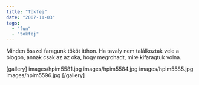 ```yaml
---
title: "Tökfej"
date: "2007-11-03"
tags: 
  - "fun"
  - "tokfej"
---
```


Minden ősszel faragunk tököt itthon. Ha tavaly nem találkoztak vele a blogon, annak csak az az oka, hogy megrohadt, mire kifaragtuk volna.

[gallery]
  images/hpim5581.jpg
  images/hpim5584.jpg
  images/hpim5585.jpg
  images/hpim5596.jpg
[/gallery]
